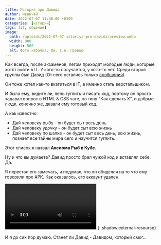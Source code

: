 ```yaml
---
title: История про Давида
author: Иванчай
date: 2022-07-07 11:48:00 +0300
categories: [истории]
tags: [it, общение]
image:
  path: /uploads/2022-07-07-istoriya-pro-davida/preview.webp
  width: 800
  height: 500
  alt: Фото кабачка. Ой, т.е. Превью
---
```


Как всегда, после экзаменов, летом приходят молодые люди, которые хотят войти в IT. У кого-то получается, у кого-то нет. Среди второй группы был Давид (От него остались только [сообщения](https://t.me/css_ru/623464)).

Он тоже хотел как-то вкатиться в IT, а именно стать верстальщиком.

И было ему, видите ли, лень гуглить и писать код, поэтому он просто задавал вопрос в HTML & CSS чате, по типу "Как сделать X", и добрые люди, конечно же, давали ему готовый код.

А как известно:
- Дай человеку рыбу - он будет сыт весь день
- Дай человеку удочку - он будет сыт всю жизнь
- Дай человеку по шапке - он будет сыт весь день, всю жизнь, познает все тайны мира сего и научится гуглить.

Этот список я назвал **Аксиома Рыб в Кубе**.

Ну и что вы думаете? Давид просто брал чужой код и вставлял себе. Да.

Я перестал его замечать, и подумал, что он обиделся на то что ему говорили про АРК. Как оказалось, его аккаунт удален.

<video src="/uploads/2022-07-07-istoriya-pro-davida/deleted-account.webm" controls></video>
{:.shadow.external-resourse}

И я до сих пор думаю. Станет ли Давид - Давидом, который смог...
